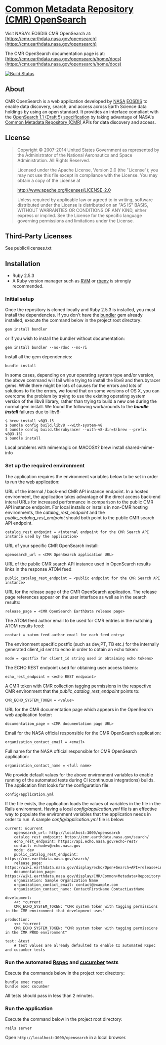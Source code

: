 # [Common Metadata Repository (CMR) OpenSearch](https://cmr.earthdata.nasa.gov/openseaarch)

Visit NASA's EOSDIS CMR OpenSearch at:
[https://cmr.earthdata.nasa.gov/opensearch](https://cmr.earthdata.nasa.gov/opensearch)

The CMR OpenSearch documentation page is at:
[https://cmr.earthdata.nasa.gov/opensearch/home/docs](https://cmr.earthdata.nasa.gov/opensearch/home/docs)

[![Build Status](https://travis-ci.org/nasa/cmr-opensearch.svg?branch=master)](https://travis-ci.org/nasa/cmr-opensearch)

## About
CMR OpenSearch is a web application developed by [NASA](http://nasa.gov) [EOSDIS](https://earthdata.nasa.gov)
to enable data discovery, search, and access across Earth Science data holdings by using an open standard.
It provides an interface compliant with the [OpenSearch 1.1 (Draft 5) specification](http://www.opensearch.org/Home)
by taking advantage of NASA's [Common Metadata Repository (CMR)](https://cmr.earthdata.nasa.gov/search/) APIs for data discovery and access.

## License

> Copyright © 2007-2014 United States Government as represented by the Administrator of the National Aeronautics and Space Administration. All Rights Reserved.
>
> Licensed under the Apache License, Version 2.0 (the "License"); you may not use this file except in compliance with the License.
> You may obtain a copy of the License at
>
>    http://www.apache.org/licenses/LICENSE-2.0
>
> Unless required by applicable law or agreed to in writing, software distributed under the License is distributed on an "AS IS" BASIS,
> WITHOUT WARRANTIES OR CONDITIONS OF ANY KIND, either express or implied. See the License for the specific language governing permissions and limitations under the License.

## Third-Party Licenses

See public/licenses.txt

## Installation

* Ruby 2.5.3
* A Ruby version manager such as [RVM](http://rvm.io/) or [rbenv](https://github.com/rbenv/rbenv) is strongly recommended.

### Initial setup
Once the repository is cloned locally and Ruby 2.5.3 is installed, you must install the dependencies.
If you don't have the [bundler](http://bundler.io/) gem already installed, execute the command below in the project root directory:

    gem install bundler   

or if you wish to install the bundler without documentation:

    gem install bundler --no-rdoc --no-ri

Install all the gem dependencies:

    bundle install    

In some cases, depending on your operating system type and/or version, the above command will fail while trying to install
the libv8 and therubyracer gems.  While there might be lots of causes for the errors and lots of
solutions to fix the errors, we found that on some versions of OS X, you can overcome the problem by trying to use the existing
operating system version of the libv8 library, rather than trying to build a new one during the normal gem install.
We found the following workarounds to the _**bundle install**_ failures due to libv8:

    $ brew install v8@3.15
    $ bundle config build.libv8 --with-system-v8
    $ bundle config build.therubyracer --with-v8-dir=$(brew --prefix v8@3.15)
    $ bundle install

Local problems with mimemagic on MACOSX?
    brew install shared-mime-info

### Set up the required environment
The application requires the environment variables below to be set in order to run the web application:  

URL of the internal / back-end CMR API instance endpoint.  In a hosted environment, the application
takes advantage of the direct access back-end interal URLs for increased performance in comparison to
the public CMR API instance endpoint. For local installs or installs in non-CMR hosting environments,
the _catalog_rest_endpoint_ and the _public_catalog_rest_endpoint_ should both point to the public
CMR search API endpoint.

    catalog_rest_endpoint = <internal endpoint for the CMR Search API instance used by the application>

URL of your specific CMR OpenSearch install:

    opensearch_url = <CMR OpenSearch application URL>

URL of the public CMR search API instance used in OpenSearch results links in the response ATOM feed:

    public_catalog_rest_endpoint = <public endpoint for the CMR Search API instance>

URL for the release page of the CMR OpenSearch application.
The release page references appear on the user interface as well as in the search results:

    release_page = <CMR OpenSearch EarthData release page>

The ATOM feed author email to be used for CMR entries in the matching ATOM results feed:

    contact = <atom feed author email for each feed entry>

The environment specific postfix (such as dev,PT, TB etc.) for the internally generated client_id sent to echo in
order to obtain an echo token:

    mode = <postfix for client_id string used in obtaining echo tokens>

The ECHO REST endpoint used for obtaining user access tokens:

    echo_rest_endpoint = <echo REST endpoint>

A CMR token with CMR collection tagging permissions in the respective CMR environment that the
_public_catalog_rest_endpoint_ points to:

    CMR_ECHO_SYSTEM_TOKEN = <value>

URL for the CMR documentation page which appears in the OpenSearch web application footer:

    documentation_page = <CMR documentation page URL>

Email for the NASA official responsible for the CMR OpenSearch application:

    organization_contact_email = <email>

Full name for the NASA official responsible for CMR OpenSearch application:

    organization_contact_name = <full name>

We provide default values for the above environment variables to enable running of the automated tests during
CI (continuous integrations) builds.
The application first looks for the configuration file:

    config/application.yml

If the file exists, the application loads the values of variables in the file in the Rails environment.  Having
a local _config/application.yml_ file is an effective way to populate the environment variables
that the application needs in order to run.  A sample _config/application.yml_ file is below:

    current: &current
        opensearch_url: http://localhost:3000/opensearch
        catalog_rest_endpoint: https://cmr.earthdata.nasa.gov/search/
        echo_rest_endpoint: https://api.echo.nasa.gov/echo-rest/
        contact: echodev@echo.nasa.gov
        mode: dev
        public_catalog_rest_endpoint: https://cmr.earthdata.nasa.gov/search/
        release_page: https://wiki.earthdata.nasa.gov/display/echo/Open+Search+API+release+information
        documentation_page: https://wiki.earthdata.nasa.gov/display/CMR/Common+Metadata+Repository+Home
        organization: Sample Organization Name
        organization_contact_email: contact@example.com
        organization_contact_name: ContactFirstName ContactLastName

    development:
        <<: *current
        CMR_ECHO_SYSTEM_TOKEN: "CMR system token with tagging permissions in the CMR environment that development uses"

    production:
        <<: *current
        CMR_ECHO_SYSTEM_TOKEN: "CMR system token with tagging permissions in the CMR PROD environment"

    test: &test
        # test values are already defaulted to enable CI automated Rspec and cucumber tests

### Run the automated [Rspec](http://rspec.info/) and [cucumber](https://github.com/cucumber/cucumber-rails) tests
Execute the commands below in the project root directory:

    bundle exec rspec
    bundle exec cucumber

All tests should pass in less than 2 minutes.

### Run the application
Execute the command below in the project root directory:

    rails server

Open `http://localhost:3000/opensearch` in a local browser.

